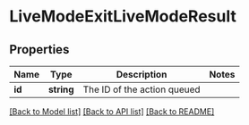 # LiveModeExitLiveModeResult

## Properties
Name | Type | Description | Notes
------------ | ------------- | ------------- | -------------
**id** | **string** | The ID of the action queued | 

[[Back to Model list]](../README.md#documentation-for-models) [[Back to API list]](../README.md#documentation-for-api-endpoints) [[Back to README]](../README.md)



